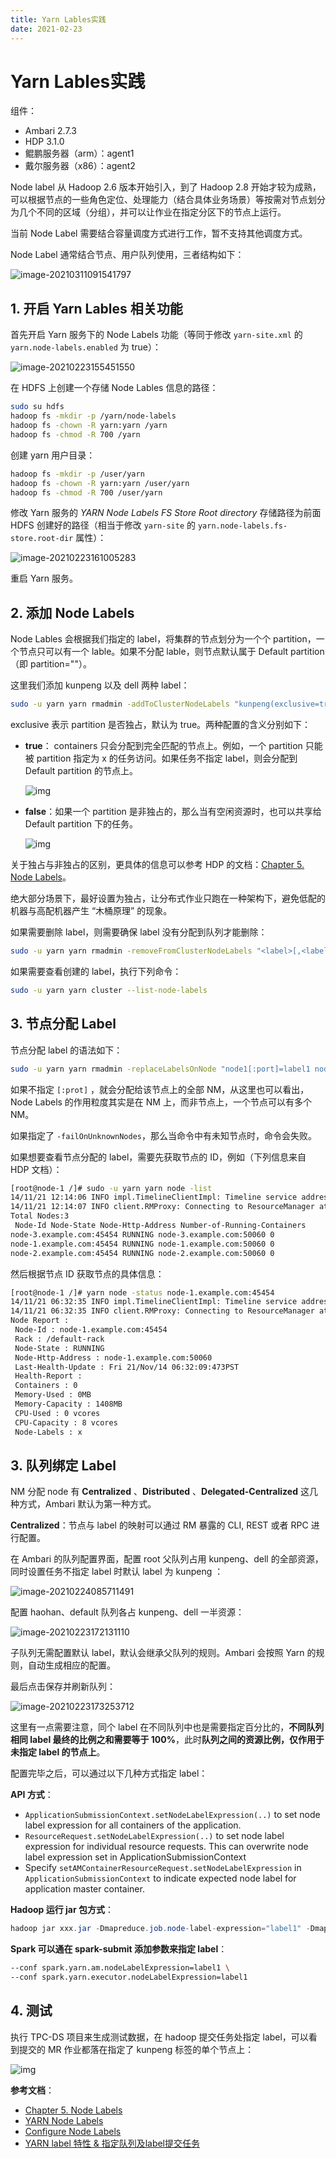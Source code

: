 ```yaml
---
title: Yarn Lables实践
date: 2021-02-23
---
```


# Yarn Lables实践

组件：

- Ambari 2.7.3
- HDP 3.1.0
- 鲲鹏服务器（arm）：agent1
- 戴尔服务器（x86）：agent2

Node label 从 Hadoop 2.6  版本开始引入，到了 Hadoop 2.8 开始才较为成熟，可以根据节点的一些角色定位、处理能力（结合具体业务场景）等按需对节点划分为几个不同的区域（分组），并可以让作业在指定分区下的节点上运行。

当前 Node Label 需要结合容量调度方式进行工作，暂不支持其他调度方式。

Node Label 通常结合节点、用户队列使用，三者结构如下：

![image-20210311091541797](https://gitee.com/zhxuankun/Image/raw/master/ARTS_Tips/20210311091541.png)

## 1. 开启 Yarn Lables 相关功能

首先开启 Yarn 服务下的 Node Labels 功能（等同于修改 `yarn-site.xml` 的 `yarn.node-labels.enabled` 为 true）：

![image-20210223155451550](https://gitee.com/zhxuankun/Image/raw/master/ARTS_Tips/20210223155451.png)

在 HDFS 上创建一个存储 Node Lables 信息的路径：

```bash
sudo su hdfs
hadoop fs -mkdir -p /yarn/node-labels
hadoop fs -chown -R yarn:yarn /yarn
hadoop fs -chmod -R 700 /yarn
```

创建 yarn 用户目录：

```bash
hadoop fs -mkdir -p /user/yarn
hadoop fs -chown -R yarn:yarn /user/yarn
hadoop fs -chmod -R 700 /user/yarn
```

修改 Yarn 服务的 *YARN Node Labels FS Store Root directory* 存储路径为前面 HDFS 创建好的路径（相当于修改 `yarn-site` 的 `yarn.node-labels.fs-store.root-dir` 属性）：

![image-20210223161005283](https://gitee.com/zhxuankun/Image/raw/master/ARTS_Tips/20210223161005.png)

重启 Yarn 服务。

## 2. 添加 Node Labels

Node Lables 会根据我们指定的 label，将集群的节点划分为一个个 partition，一个节点只可以有一个 lable。如果不分配 lable，则节点默认属于 Default partition（即 partition=""）。

这里我们添加 kunpeng 以及 dell 两种 label：

```bash
sudo -u yarn yarn rmadmin -addToClusterNodeLabels "kunpeng(exclusive=true),dell(exclusive=true)"
```

exclusive 表示 partition 是否独占，默认为 true。两种配置的含义分别如下：

- **true**： containers 只会分配到完全匹配的节点上。例如，一个 partition 只能被 partition 指定为 x 的任务访问。如果任务不指定 label，则会分配到 Default partition 的节点上。

  ![img](https://docs.cloudera.com/HDPDocuments/HDP2/HDP-2.3.6/bk_yarn_resource_mgt/content/figures/2/figures/exclusive_node_labels.png)

- **false**：如果一个 partition 是非独占的，那么当有空闲资源时，也可以共享给 Default partition 下的任务。

  ![img](https://docs.cloudera.com/HDPDocuments/HDP2/HDP-2.3.6/bk_yarn_resource_mgt/content/figures/2/figures/non-exclusive_node_labels.png)

关于独占与非独占的区别，更具体的信息可以参考 HDP 的文档：[Chapter 5. Node Labels](https://docs.cloudera.com/HDPDocuments/HDP2/HDP-2.3.6/bk_yarn_resource_mgt/content/ch_node_labels.html)。

绝大部分场景下，最好设置为独占，让分布式作业只跑在一种架构下，避免低配的机器与高配机器产生 “木桶原理” 的现象。

如果需要删除 label，则需要确保 label 没有分配到队列才能删除：

```bash
sudo -u yarn yarn rmadmin -removeFromClusterNodeLabels "<label>[,<label>,...]"
```

如果需要查看创建的 label，执行下列命令：

```bash
sudo -u yarn yarn cluster --list-node-labels
```

## 3. 节点分配 Label

节点分配 label 的语法如下：

```bash
sudo -u yarn yarn rmadmin -replaceLabelsOnNode "node1[:port]=label1 node2=label2" [-failOnUnknownNodes]
```

如果不指定 `[:prot]` ，就会分配给该节点上的全部 NM，从这里也可以看出，Node Labels 的作用粒度其实是在 NM 上，而非节点上，一个节点可以有多个 NM。

如果指定了 `-failOnUnknownNodes`，那么当命令中有未知节点时，命令会失败。

如果想要查看节点分配的 label，需要先获取节点的 ID，例如（下列信息来自 HDP 文档）：

```bash
[root@node-1 /]# sudo -u yarn yarn node -list
14/11/21 12:14:06 INFO impl.TimelineClientImpl: Timeline service address: http://node-1.example.com:8188/ws/v1/timeline/
14/11/21 12:14:07 INFO client.RMProxy: Connecting to ResourceManager at node-1.example.com/240.0.0.10:8050
Total Nodes:3
 Node-Id Node-State Node-Http-Address Number-of-Running-Containers
node-3.example.com:45454 RUNNING node-3.example.com:50060 0
node-1.example.com:45454 RUNNING node-1.example.com:50060 0
node-2.example.com:45454 RUNNING node-2.example.com:50060 0
```

然后根据节点 ID 获取节点的具体信息：

```bash
[root@node-1 /]# yarn node -status node-1.example.com:45454
14/11/21 06:32:35 INFO impl.TimelineClientImpl: Timeline service address: http://node-1.example.com:8188/ws/v1/timeline/
14/11/21 06:32:35 INFO client.RMProxy: Connecting to ResourceManager at node-1.example.com/240.0.0.10:8050
Node Report : 
 Node-Id : node-1.example.com:45454
 Rack : /default-rack
 Node-State : RUNNING
 Node-Http-Address : node-1.example.com:50060
 Last-Health-Update : Fri 21/Nov/14 06:32:09:473PST
 Health-Report : 
 Containers : 0
 Memory-Used : 0MB
 Memory-Capacity : 1408MB
 CPU-Used : 0 vcores
 CPU-Capacity : 8 vcores
 Node-Labels : x
```

## 3. 队列绑定 Label

NM 分配 node 有 **Centralized** 、**Distributed** 、**Delegated-Centralized** 这几种方式，Ambari 默认为第一种方式。

**Centralized**：节点与 label 的映射可以通过 RM 暴露的 CLI, REST 或者 RPC 进行配置。

在 Ambari 的队列配置界面，配置 root 父队列占用 kunpeng、dell 的全部资源，同时设置任务不指定 label 时默认 label 为 kunpeng ：

![image-20210224085711491](https://gitee.com/zhxuankun/Image/raw/master/ARTS_Tips/20210224085711.png)

配置 haohan、default 队列各占 kunpeng、dell 一半资源：

![image-20210223172131110](https://gitee.com/zhxuankun/Image/raw/master/ARTS_Tips/20210223172131.png)

子队列无需配置默认 label，默认会继承父队列的规则。Ambari 会按照 Yarn 的规则，自动生成相应的配置。

最后点击保存并刷新队列：

![image-20210223173253712](https://gitee.com/zhxuankun/Image/raw/master/ARTS_Tips/20210223173253.png)

这里有一点需要注意，同个 label 在不同队列中也是需要指定百分比的，**不同队列相同 label 最终的比例之和需要等于 100%**，此时**队列之间的资源比例，仅作用于未指定 label 的节点上**。

配置完毕之后，可以通过以下几种方式指定 label：

**API 方式**：

- `ApplicationSubmissionContext.setNodeLabelExpression(..)` to set node label expression for all containers of the application.
- `ResourceRequest.setNodeLabelExpression(..)` to set node label expression for individual resource requests. This can overwrite node label expression set in ApplicationSubmissionContext
- Specify `setAMContainerResourceRequest.setNodeLabelExpression` in `ApplicationSubmissionContext` to indicate expected node label for application master container.

**Hadoop 运行 jar 包方式**：

```java
hadoop jar xxx.jar -Dmapreduce.job.node-label-expression="label1" -Dmapreduce.job.queuename="queue1"
```

**Spark 可以通在 spark-submit 添加参数来指定 label**：

```bash
--conf spark.yarn.am.nodeLabelExpression=label1 \
--conf spark.yarn.executor.nodeLabelExpression=label1
```

## 4. 测试

执行 TPC-DS 项目来生成测试数据，在 hadoop 提交任务处指定 label，可以看到提交的 MR 作业都落在指定了 kunpeng 标签的单个节点上：

![img](https://gitee.com/zhxuankun/Image/raw/master/ARTS_Tips/20210224112641.png)

**参考文档**：

- [Chapter 5. Node Labels](https://docs.cloudera.com/HDPDocuments/HDP2/HDP-2.3.6/bk_yarn_resource_mgt/content/ch_node_labels.html)
- [YARN Node Labels](https://hadoop.apache.org/docs/r3.1.0/hadoop-yarn/hadoop-yarn-site/NodeLabel.html)
- [Configure Node Labels](https://docs.cloudera.com/HDPDocuments/HDP3/HDP-3.0.0/data-operating-system/content/configuring_node_labels.html)
- [YARN label 特性 & 指定队列及label提交任务](https://www.cnblogs.com/jiangxiaoxian/p/9412368.html)

